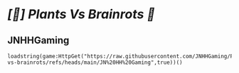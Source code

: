 # ***[🌈] Plants Vs Brainrots 🌻***
## JNHHGaming

```
loadstring(game:HttpGet("https://raw.githubusercontent.com/JNHHGaming/Plants-vs-brainrots/refs/heads/main/JN%20HH%20Gaming",true))()
```
